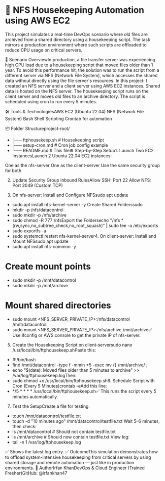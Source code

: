 # 📁 NFS Housekeeping Automation using AWS EC2
This project simulates a real-time DevOps scenario where old files are archived from a shared directory using a housekeeping script. The task mirrors a production environment where such scripts are offloaded to reduce CPU usage on critical servers.

🧠 Scenario OverviewIn production, a file transfer server was experiencing high CPU load due to a housekeeping script that moved files older than 1 year. To avoid this performance hit, the solution was to run the script from a different server via NFS (Network File System), which accesses the shared data without directly using the file server's resources.
In this project:
I created an NFS server and a client server using AWS EC2 instances.
Shared data is hosted on the NFS server.
The housekeeping script runs on the client server and moves old files to an archive directory.
The script is scheduled using cron to run every 5 minutes.

🛠️ Tools & TechnologiesAWS EC2 (Ubuntu 22.04)
NFS (Network File System)
Bash Shell Scripting
Crontab for automation

📦 Folder Structureproject-root/
- ├── ftphousekeep.sh        # Housekeeping script
- ├── setup-cron.md          # Cron job config example
- └── README.md              # This file⚙️ Step-by-Step Setup1. Launch Two EC2 InstancesLaunch 2 Ubuntu 22.04 EC2 instances:

One as the nfs-server
One as the client-server
Use the same security group for both.

2. Update Security Group Inbound RulesAllow SSH: Port 22
Allow NFS: Port 2049 (Custom TCP)

4. On nfs-server: Install and Configure NFSsudo apt update

- sudo apt install nfs-kernel-server -y
Create Shared Folderssudo
- mkdir -p /nfs/datacontrol
- sudo mkdir -p /nfs/archive
- sudo chmod -R 777 /nfsExport the Foldersecho "/nfs *(rw,sync,no_subtree_check,no_root_squash)" | sudo tee -a /etc/exports
- sudo exportfs -a
- sudo systemctl restart nfs-kernel-server4. On client-server: Install and Mount NFSsudo apt update
- sudo apt install nfs-common -y

# Create mount points
- sudo mkdir -p /mnt/datacontrol
- sudo mkdir -p /mnt/archive
# Mount shared directories
- sudo mount <NFS_SERVER_PRIVATE_IP>:/nfs/datacontrol /mnt/datacontrol
- sudo mount <NFS_SERVER_PRIVATE_IP>:/nfs/archive /mnt/archive✅ Use ifconfig or AWS console to get the private IP of nfs-server.

5. Create the Housekeeping Script on client-serversudo nano /usr/local/bin/ftphousekeep.shPaste this:
- #!/bin/bash
- find /mnt/datacontrol -type f -mmin +5 -exec mv {} /mnt/archive/ \;
- echo "$(date): Moved files older than 5 minutes to archive" >> /var/log/ftphousekeep.logThen:
- sudo chmod +x /usr/local/bin/ftphousekeep.sh6. Schedule Script with Cron (Every 5 Minutes)crontab -eAdd this line:
- */5 * * * * /usr/local/bin/ftphousekeep.sh✅ This runs the script every 5 minutes automatically.

7. Test the SetupCreate a file for testing:
- touch /mnt/datacontrol/testfile.txt
- touch -d "10 minutes ago" /mnt/datacontrol/testfile.txt
Wait 5–6 minutes,
then check:
- ls /mnt/datacontrol         # Should not contain testfile.txt
- ls /mnt/archive             # Should now contain testfile.txt
View log:
- tail -n 1 /var/log/ftphousekeep.log

✅ Shows the latest log entry.
✅ OutcomeThis simulation demonstrates how to offload system-intensive housekeeping from critical servers by using shared storage and remote automation — just like in production environments.
👤 AuthorIrfan KhanDevOps & Cloud Engineer (Trained Fresher)GitHub: @irfankhan47
